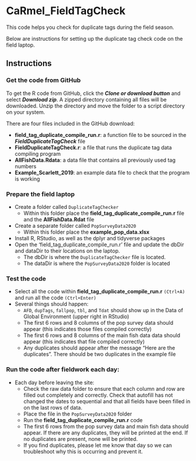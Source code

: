 # CaRmel_FieldTagCheck
This code helps you check for duplicate tags during the field season.
 
Below are instructions for setting up the duplicate tag check code on 
the field laptop.
 
## Instructions

### Get the code from GitHub

To get the R code from GitHub, click the ***Clone or download button*** and select ***Download zip***. A zipped directory containing all files will be downloaded.
Unzip the directory and move the folder to a script directory on your system.

There are four files included in the GitHub download:
+ **field_tag_duplicate_compile_run.r**: a function file to be sourced in the ***FieldDuplicateTagCheck*** file
+ **FieldDuplicateTagCheck.r**: a file that runs the duplicate tag data compiling program  
+ **AllFishData.Rdata**: a data file that contains all previously used tag numbers
+ **Example_Scarlett_2019**: an example data file to check that the program is working


### Prepare the field laptop

+ Create a folder called `DuplicateTagChecker`
    + Within this folder place the **field_tag_duplicate_compile_run.r** file and the **AllFishData.Rdat** file
+ Create a separate folder called `PopSurveyData2020`
    + Within this folder place the **example_pop_data.xlsx**
+ Install R, RStudio, as well as the dplyr and tidyverse packages
+ Open the ‘field_tag_duplicate_compile_run.r’ file and update the dbDir and dataDir to their locations on the laptop.
    + The dbDir is where the `DuplicateTagChecker` file is located.
    + The dataDir is where the `PopSurveyData2020` folder is located

### Test the code

+ Select all the code within **field_tag_duplicate_compile_run.r** `(Ctrl+A)` and run all the code `(Ctrl+Enter)`
+ Several things should happen:
    + `AFD`, `dupTags`, `fallpop`, `tbl`, and `Tdat` should show up in the Data of Global Environment (upper right in RStudio)
 	+ The first 6 rows and 8 columns of the pop survey data should appear (this indicates those files compiled correctly)
 	+ The first 6 rows and 8 columns of the main fish data data should appear (this indicates that file compiled correctly)
 	+ Any duplicates should appear after the message “Here are the duplicates”. There should be two duplicates in the example file

### Run the code after fieldwork each day: 
+ Each day before leaving the site:
	+ Check the raw data folder to ensure that each column and row are filled 
	out completely and correctly. Check that autofill has not changed the dates 
	to sequential and that all fields have been filled in on the last rows of data.
 	+ Place the file in the `PopSurveyData2020` folder
 	+ Run the **field_tag_duplicate_compile_run.r** code
 	+ The first 6 rows from the pop survey data and main fish data should appear. If there are any duplicates, they will be printed at the end. If no duplicates are present, none will be printed. 
 	+ If you find duplicates, please let me know that day so we can troubleshoot why this is occurring and prevent it. 


